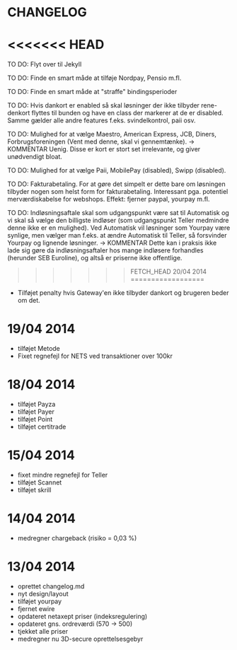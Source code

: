 CHANGELOG
==================

<<<<<<< HEAD
=======
TO DO: Flyt over til Jekyll

TO DO: Finde en smart måde at tilføje Nordpay, Pensio m.fl.

TO DO: Finde en smart måde at "straffe" bindingsperioder

TO DO: Hvis dankort er enabled så skal løsninger der ikke tilbyder rene-denkort flyttes til bunden og have en class der markerer at de er disabled. Samme gælder alle andre features f.eks. svindelkontrol, paii osv.

TO DO: Mulighed for at vælge Maestro, American Express, JCB, Diners, Forbrugsforeningen (Vent med denne, skal vi gennemtænke).
-> KOMMENTAR Uenig. Disse er kort er stort set irrelevante, og giver unødvendigt bloat.

TO DO: Mulighed for at vælge Paii, MobilePay (disabled), Swipp (disabled).

TO DO: Fakturabetaling. For at gøre det simpelt er dette bare om løsningen tilbyder nogen som helst form for fakturabetaling. Interessant pga. potentiel merværdiskabelse for webshops. Effekt: fjerner paypal, yourpay m.fl. 

TO DO: Indløsningsaftale skal som udgangspunkt være sat til Automatisk og vi skal så vælge den billigste indløser (som udgangspunkt Teller medmindre denne ikke er en mulighed). Ved Automatisk vil løsninger som Yourpay være synlige, men vælger man f.eks. at ændre Automatisk til Teller, så forsvinder Yourpay og lignende løsninger.
-> KOMMENTAR Dette kan i praksis ikke lade sig gøre da indløsningsaftaler hos mange indløsere forhandles (herunder SEB Euroline), og altså er priserne ikke offentlige.

>>>>>>> FETCH_HEAD
20/04 2014
==================
- Tilføjet penalty hvis Gateway'en ikke tilbyder dankort og brugeren beder om det.

19/04 2014
==================
- tilføjet Metode
- Fixet regnefejl for NETS ved transaktioner over 100kr

18/04 2014
==================
- tilføjet Payza
- tilføjet Payer
- tilføjet Point
- tilføjet certitrade

15/04 2014
==================
- fixet mindre regnefejl for Teller
- tilføjet Scannet
- tilføjet skrill

14/04 2014
==================
- medregner chargeback (risiko = 0,03 %)

13/04 2014
==================
- oprettet changelog.md
- nyt design/layout
- tilføjet yourpay
- fjernet ewire
- opdateret netaxept priser (indeksregulering)
- opdateret gns. ordreværdi (570 -> 500)
- tjekket alle priser
- medregner nu 3D-secure oprettelsesgebyr